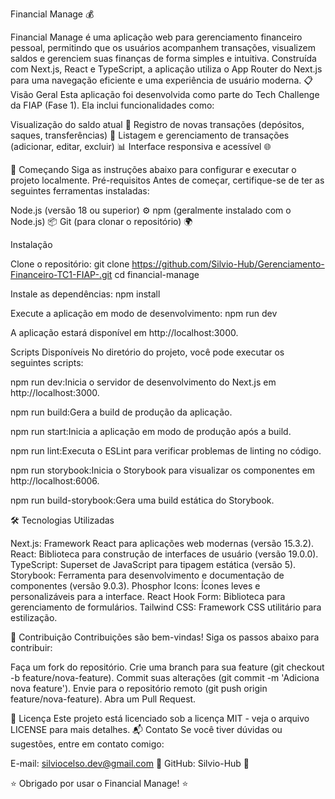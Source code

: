 Financial Manage 💰

Financial Manage é uma aplicação web para gerenciamento financeiro pessoal, permitindo que os usuários acompanhem transações, visualizem saldos e gerenciem suas finanças de forma simples e intuitiva. Construída com Next.js, React e TypeScript, a aplicação utiliza o App Router do Next.js para uma navegação eficiente e uma experiência de usuário moderna.
📋 Visão Geral
Esta aplicação foi desenvolvida como parte do Tech Challenge da FIAP (Fase 1). Ela inclui funcionalidades como:

Visualização do saldo atual 🏦
Registro de novas transações (depósitos, saques, transferências) 📝
Listagem e gerenciamento de transações (adicionar, editar, excluir) 📊
Interface responsiva e acessível 🌐

🚀 Começando
Siga as instruções abaixo para configurar e executar o projeto localmente.
Pré-requisitos
Antes de começar, certifique-se de ter as seguintes ferramentas instaladas:

Node.js (versão 18 ou superior) ⚙️
npm (geralmente instalado com o Node.js) 📦
Git (para clonar o repositório) 🌍

Instalação

Clone o repositório:
git clone https://github.com/Silvio-Hub/Gerenciamento-Financeiro-TC1-FIAP-.git
cd financial-manage

Instale as dependências:
npm install

Execute a aplicação em modo de desenvolvimento:
npm run dev

A aplicação estará disponível em http://localhost:3000.

Scripts Disponíveis
No diretório do projeto, você pode executar os seguintes scripts:

npm run dev:Inicia o servidor de desenvolvimento do Next.js em http://localhost:3000.

npm run build:Gera a build de produção da aplicação.

npm run start:Inicia a aplicação em modo de produção após a build.

npm run lint:Executa o ESLint para verificar problemas de linting no código.

npm run storybook:Inicia o Storybook para visualizar os componentes em http://localhost:6006.

npm run build-storybook:Gera uma build estática do Storybook.

🛠️ Tecnologias Utilizadas

Next.js: Framework React para aplicações web modernas (versão 15.3.2).
React: Biblioteca para construção de interfaces de usuário (versão 19.0.0).
TypeScript: Superset de JavaScript para tipagem estática (versão 5).
Storybook: Ferramenta para desenvolvimento e documentação de componentes (versão 9.0.3).
Phosphor Icons: Ícones leves e personalizáveis para a interface.
React Hook Form: Biblioteca para gerenciamento de formulários.
Tailwind CSS: Framework CSS utilitário para estilização.

🤝 Contribuição
Contribuições são bem-vindas! Siga os passos abaixo para contribuir:

Faça um fork do repositório.
Crie uma branch para sua feature (git checkout -b feature/nova-feature).
Commit suas alterações (git commit -m 'Adiciona nova feature').
Envie para o repositório remoto (git push origin feature/nova-feature).
Abra um Pull Request.

📜 Licença
Este projeto está licenciado sob a licença MIT - veja o arquivo LICENSE para mais detalhes.
📬 Contato
Se você tiver dúvidas ou sugestões, entre em contato comigo:

E-mail: silviocelso.dev@gmail.com 📧
GitHub: Silvio-Hub 🌟

⭐ Obrigado por usar o Financial Manage! ⭐
